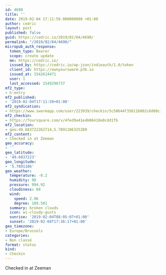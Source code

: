 ```yaml
---
id: 4690
title: ''
date: 2019-02-04 17:11:59.000000000 +01:00
author: cedric
layout: post
published: false
guid: https://cedric.io/2019/02/04/4690/
permalink: "/2019/02/04/4690/"
micropub_auth_response:
  token_type: Bearer
  scope: create update
  me: https://cedric.io/
  issued_by: https://cedric.io/wp-json/indieauth/1.0/token
  client_id: https://ownyourswarm.p3k.io
  issued_at: 1542614471
  user: 1
  last_accessed: 1549296737
mf2_type:
- h-entry
mf2_published:
- '2019-02-04T17:11:59+01:00'
mf2_syndication:
- https://www.swarmapp.com/user/223939/checkin/5c58644f35811b002c6d60c1
mf2_checkin:
- https://foursquare.com/v/4fed9a41e4b06418e0cdd1fb
mf2_location:
- geo:49.683722262714,5.7891106325209
mf2_content:
- Checked in at Zeeman
geo_accuracy:
- ''
geo_latitude:
- '49.6837223'
geo_longitude:
- '5.7891106'
geo_weather:
  temperature: -0.2
  humidity: 98
  pressure: 994.92
  cloudiness: 68
  wind:
    speed: 2.96
    degree: 189.501
  summary: broken clouds
  icon: wi-cloudy-gusts
  sunrise: '2019-02-04T08:05:07+01:00'
  sunset: '2019-02-04T17:36:17+01:00'
geo_timezone:
- Europe/Brussels
categories:
- Non classé
format: status
kind:
- Checkin
---
```

Checked in at Zeeman